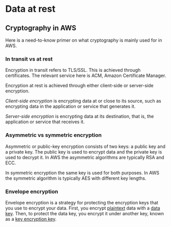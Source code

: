 # Data at rest

## Cryptography in AWS&#x20;

Here is a need-to-know primer on what cryptography is mainly used for in AWS.&#x20;

### In transit vs at rest

Encryption in transit refers to TLS/SSL. This is achieved through certificates. The relevant service here is ACM, Amazon Certificate Manager.&#x20;

Encryption at rest is achieved through either client-side or server-side encryption.&#x20;

_Client-side encryption_ is encrypting data at or close to its source, such as encrypting data in the application or service that generates it.

_Server-side encryption_ is encrypting data at its destination, that is, the application or service that receives it.

### Asymmetric vs symmetric encryption&#x20;

Asymmetric or public-key encryption consists of two keys: a public key and a private key. The public key is used to encrypt data and the private key is used to decrypt it. In AWS the asymmetric algorithms are typically RSA and ECC.&#x20;

In symmetric encryption the same key is used for both purposes. In AWS the symmetric algorithm is typically AES with different key lengths.&#x20;

### Envelope encryption&#x20;

Envelope encryption is a strategy for protecting the encryption keys that you use to encrypt your data. First, you encrypt [plaintext](https://docs.aws.amazon.com/crypto/latest/userguide/cryptography-concepts.html#define-plaintext) data with a [data key](https://docs.aws.amazon.com/crypto/latest/userguide/cryptography-concepts.html#define-data-key). Then, to protect the data key, you encrypt it under another key, known as a [key encryption key](https://docs.aws.amazon.com/crypto/latest/userguide/cryptography-concepts.html#define-key-encryption-key).

